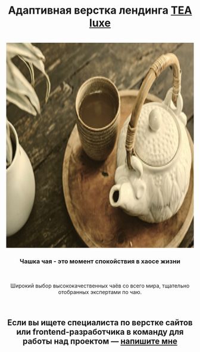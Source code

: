 <div align="center">
  <h1 align="center">Адаптивная верстка лендинга <a href="https://ann-philippova.github.io/TEA-luxe/" target="_blank">TEA luxe</a></h1><br>
  
  <a href="https://ann-philippova.github.io/BURGERS/">
    <img src="https://github.com/Ann-Philippova/TEA-luxe/blob/main/images/blog-4.jpg" alt="Logo" width="750" height="550">
  </a>

  <h3 align="center">Чашка чая - это момент спокойствия в хаосе жизни</h3><br>
  <p></p>Широкий выбор высококачественных чаёв со всего мира, тщательно отобранных экспертами по чаю.</p><br>

  <h2 align="center">Если вы ищете специалиста по верстке сайтов или frontend-разработчика в команду для работы над проектом — <a href="https://vk.com/web.content.monster" target="_blank">напишите мне</a></h2><br>
</div>
